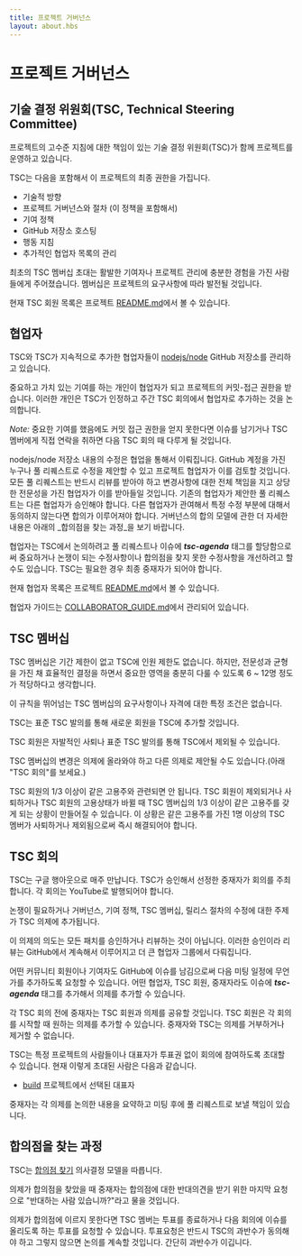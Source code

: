 ```yaml
---
title: 프로젝트 거버넌스
layout: about.hbs
---
```

# 프로젝트 거버넌스

## 기술 결정 위원회(TSC, Technical Steering Committee)

<!--
The project is jointly governed by a Technical Steering Committee (TSC)
which is responsible for high-level guidance of the project.

The TSC has final authority over this project including:

* Technical direction
* Project governance and process (including this policy)
* Contribution policy
* GitHub repository hosting
* Conduct guidelines
* Maintaining the list of additional Collaborators
-->
프로젝트의 고수준 지침에 대한 책임이 있는 기술 결정 위원회(TSC)가 함께 프로젝트를 운영하고 있습니다.

TSC는 다음을 포함해서 이 프로젝트의 최종 권한을 가집니다.

* 기술적 방향
* 프로젝트 거버넌스와 절차 (이 정책을 포함해서)
* 기여 정책
* GitHub 저장소 호스팅
* 행동 지침
* 추가적인 협업자 목록의 관리

<!--
Initial membership invitations to the TSC were given to individuals who
had been active contributors, and who have significant
experience with the management of the project. Membership is
expected to evolve over time according to the needs of the project.

For the current list of TSC members, see the project
[README.md](https://github.com/nodejs/node/blob/master/README.md#tsc-technical-steering-committee).
-->
최초의 TSC 멤버십 초대는 활발한 기여자나 프로젝트 관리에 충분한 경험을 가진 사람들에게 주어졌습니다.
멤버십은 프로젝트의 요구사항에 따라 발전될 것입니다.

현재 TSC 회원 목록은 프로젝트
[README.md](https://github.com/nodejs/node/blob/master/README.md#tsc-technical-steering-committee)에서
볼 수 있습니다.

<!--
## Collaborators

The [nodejs/node](https://github.com/nodejs/node) GitHub repository is
maintained by the TSC and additional Collaborators who are added by the
TSC on an ongoing basis.

Individuals making significant and valuable contributions are made
Collaborators and given commit-access to the project. These
individuals are identified by the TSC and their addition as
Collaborators is discussed during the weekly TSC meeting.
-->
## 협업자

TSC와 TSC가 지속적으로 추가한 협업자들이
[nodejs/node](https://github.com/nodejs/node) GitHub 저장소를 관리하고 있습니다.

중요하고 가치 있는 기여를 하는 개인이 협업자가 되고 프로젝트의 커밋-접근 권한을 받습니다. 이러한 개인은
TSC가 인정하고 주간 TSC 회의에서 협업자로 추가하는 것을 논의합니다.

<!--
_Note:_ If you make a significant contribution and are not considered
for commit-access, log an issue or contact a TSC member directly and it
will be brought up in the next TSC meeting.

Modifications of the contents of the nodejs/node repository are made on
a collaborative basis. Anybody with a GitHub account may propose a
modification via pull request and it will be considered by the project
Collaborators. All pull requests must be reviewed and accepted by a
Collaborator with sufficient expertise who is able to take full
responsibility for the change. In the case of pull requests proposed
by an existing Collaborator, an additional Collaborator is required
for sign-off. Consensus should be sought if additional Collaborators
participate and there is disagreement around a particular
modification. See _Consensus Seeking Process_ below for further detail
on the consensus model used for governance.
-->
_Note:_ 중요한 기여를 했음에도 커밋 접근 권한을 얻지 못한다면 이슈를 남기거나 TSC 멤버에게
직접 연락을 취하면 다음 TSC 회의 때 다루게 될 것입니다.

nodejs/node 저장소 내용의 수정은 협업을 통해서 이뤄집니다. GitHub 계정을 가진 누구나 풀 리퀘스트로
수정을 제안할 수 있고 프로젝트 협업자가 이를 검토할 것입니다. 모든 풀 리퀘스트는 반드시 리뷰를
받아야 하고 변경사항에 대한 전체 책임을 지고 상당한 전문성을 가진 협업자가 이를 받아들일 것입니다.
기존의 협업자가 제안한 풀 리퀘스트는 다른 협업자가 승인해야 합니다. 다른 협업자가 관여해서
특정 수정 부분에 대해서 동의하지 않는다면 합의가 이루어져야 합니다. 거버넌스의 합의 모델에 관한
더 자세한 내용은 아래의 _합의점을 찾는 과정_을 보기 바랍니다.

<!--
Collaborators may opt to elevate significant or controversial
modifications, or modifications that have not found consensus to the
TSC for discussion by assigning the ***tsc-agenda*** tag to a pull
request or issue. The TSC should serve as the final arbiter where
required.

For the current list of Collaborators, see the project
[README.md](https://github.com/nodejs/node/blob/master/README.md#current-project-team-members).

A guide for Collaborators is maintained in
[COLLABORATOR_GUIDE.md](https://github.com/nodejs/node/blob/master/COLLABORATOR_GUIDE.md).
-->
협업자는 TSC에서 논의하려고 풀 리퀘스트나 이슈에 ***tsc-agenda*** 태그를 할당함으로써 중요하거나
논쟁이 되는 수정사항이나 합의점을 찾지 못한 수정사항을 개선하려고 할 수도 있습니다.
TSC는 필요한 경우 최종 중재자가 되어야 합니다.

현재 협업자 목록은 프로젝트
[README.md](https://github.com/nodejs/node/blob/master/README.md#current-project-team-members)에서
볼 수 있습니다.

협업자 가이드는
[COLLABORATOR_GUIDE.md](https://github.com/nodejs/node/blob/master/COLLABORATOR_GUIDE.md)에서
관리되어 있습니다.

<!--
## TSC Membership

TSC seats are not time-limited.  There is no fixed size of the TSC.
However, the expected target is between 6 and 12, to ensure adequate
coverage of important areas of expertise, balanced with the ability to
make decisions efficiently.

There is no specific set of requirements or qualifications for TSC
membership beyond these rules.

The TSC may add additional members to the TSC by a standard TSC motion.
-->
## TSC 멤버십

TSC 멤버십은 기간 제한이 없고 TSC에 인원 제한도 없습니다. 하지만, 전문성과 균형을 가진 채
효율적인 결정을 하면서 중요한 영역을 충분히 다룰 수 있도록 6 ~ 12명 정도가 적당하다고 생각합니다.

이 규칙을 뛰어넘는 TSC 멤버십의 요구사항이나 자격에 대한 특정 조건은 없습니다.

TSC는 표준 TSC 발의를 통해 새로운 회원을 TSC에 추가할 것입니다.

<!--
A TSC member may be removed from the TSC by voluntary resignation, or by
a standard TSC motion.

Changes to TSC membership should be posted in the agenda, and may be
suggested as any other agenda item (see "TSC Meetings" below).

No more than 1/3 of the TSC members may be affiliated with the same
employer.  If removal or resignation of a TSC member, or a change of
employment by a TSC member, creates a situation where more than 1/3 of
the TSC membership shares an employer, then the situation must be
immediately remedied by the resignation or removal of one or more TSC
members affiliated with the over-represented employer(s).
-->
TSC 회원은 자발적인 사퇴나 표준 TSC 발의를 통해 TSC에서 제외될 수 있습니다.

TSC 멤버십의 변경은 의제에 올라와야 하고 다른 의제로 제안될 수도 있습니다.(아래 "TSC 회의"를 보세요.)

TSC 회원의 1/3 이상이 같은 고용주와 관련되면 안 됩니다. TSC 회원이 제외되거나 사퇴하거나 TSC 회원의
고용상태가 바뀔 때 TSC 멤버십의 1/3 이상이 같은 고용주를 갖게 되는 상황이 만들어질 수 있습니다.
이 상황은 같은 고용주를 가진 1명 이상의 TSC 멤버가 사퇴하거나 제외됨으로써 즉시 해결되어야 합니다.

<!--
## TSC Meetings

The TSC meets weekly on a Google Hangout On Air. The meeting is run by
a designated moderator approved by the TSC. Each meeting should be
published to YouTube.

Items are added to the TSC agenda which are considered contentious or
are modifications of governance, contribution policy, TSC membership,
or release process.

The intention of the agenda is not to approve or review all patches.
That should happen continuously on GitHub and be handled by the larger
group of Collaborators.
-->
## TSC 회의

TSC는 구글 행아웃으로 매주 만납니다. TSC가 승인해서 선정한 중재자가 회의를 주최합니다.
각 회의는 YouTube로 발행되어야 합니다.

논쟁이 필요하거나 거버넌스, 기여 정책, TSC 멤버십, 릴리스 절차의 수정에 대한 주제가
TSC 의제에 추가됩니다.

이 의제의 의도는 모든 패치를 승인하거나 리뷰하는 것이 아닙니다. 이러한 승인이라 리뷰는
GitHub에서 계속해서 이루어지고 더 큰 협업자 그룹에서 다뤄집니다.

<!--
Any community member or contributor can ask that something be added to
the next meeting's agenda by logging a GitHub Issue. Any Collaborator,
TSC member or the moderator can add the item to the agenda by adding
the ***tsc-agenda*** tag to the issue.

Prior to each TSC meeting, the moderator will share the Agenda with
members of the TSC. TSC members can add any items they like to the
agenda at the beginning of each meeting. The moderator and the TSC
cannot veto or remove items.
-->
어떤 커뮤니티 회원이나 기여자도 GitHub에 이슈를 남김으로써 다음 미팅 일정에 무언가를 추가하도록
요청할 수 있습니다. 어떤 협업자, TSC 회원, 중재자라도 이슈에 ***tsc-agenda*** 태그를
추가해서 의제를 추가할 수 있습니다.

각 TSC 회의 전에 중재자는 TSC 회원과 의제를 공유할 것입니다. TSC 회원은 각 회의를 시작할 때
원하는 의제를 추가할 수 있습니다. 중재자와 TSC는 의제를 거부하거나 제거할 수 없습니다.

<!--
The TSC may invite persons or representatives from certain projects to
participate in a non-voting capacity. These invitees currently are:

* A representative from [build](https://github.com/node-forward/build)
  chosen by that project.

The moderator is responsible for summarizing the discussion of each
agenda item and sending it as a pull request after the meeting.
-->
TSC는 특정 프로젝트의 사람들이나 대표자가 투표권 없이 회의에 참여하도록 초대할 수 있습니다. 현재 이렇게 초대된 사람은 다음과 같습니다.

* [build](https://github.com/node-forward/build) 프로젝트에서 선택된 대표자

중재자는 각 의제를 논의한 내용을 요약하고 미팅 후에 풀 리퀘스트로 보낼 책임이 있습니다.

<!--
## Consensus Seeking Process

The TSC follows a
[Consensus Seeking](http://en.wikipedia.org/wiki/Consensus-seeking_decision-making)
decision making model.

When an agenda item has appeared to reach a consensus, the moderator
will ask "Does anyone object?" as a final call for dissent from the
consensus.

If an agenda item cannot reach a consensus, a TSC member can call for
either a closing vote or a vote to table the issue to the next
meeting. The call for a vote must be approved by a majority of the TSC
or else the discussion will continue. Simple majority wins.
-->
## 합의점을 찾는 과정

TSC는 [합의점 찾기](http://en.wikipedia.org/wiki/Consensus-seeking_decision-making) 의사결정 모델을 따릅니다.

의제가 합의점을 찾았을 때 중재자는 합의점에 대한 반대의견을 받기 위한 마지막 요청으로 "반대하는 사람 있습니까?"라고 물을 것입니다.

의제가 합의점에 이르지 못한다면 TSC 멤버는 투표를 종료하거나 다음 회의에 이슈를 올리도록 하는 투표를 요청할 수 있습니다. 투표요청은 반드시 TSC의 과반수가 동의해야 하고 그렇지 않으면 논의를 계속할 것입니다. 간단히 과반수가 이깁니다.
